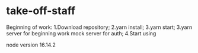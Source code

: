 # take-off-staff
Beginning of work:
1.Download repository;
2.yarn install;
3.yarn start;
3.yarn server for beginning work mock server for auth;
4.Start using

node version 16.14.2

